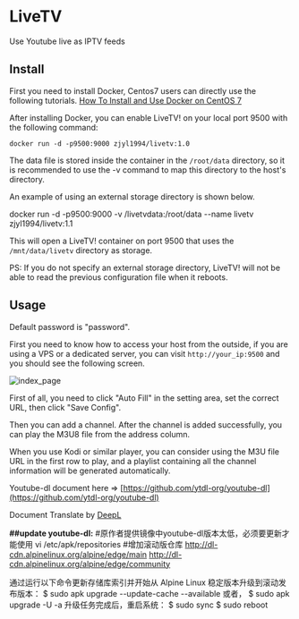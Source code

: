 # LiveTV
Use Youtube live as IPTV feeds

## Install 

First you need to install Docker, Centos7 users can directly use the following tutorials. [How To Install and Use Docker on CentOS 7](https://www.digitalocean.com/community/tutorials/how-to-install-and-use-docker-on-centos-7)

After installing Docker, you can enable LiveTV! on your local port 9500 with the following command:

`docker run -d -p9500:9000 zjyl1994/livetv:1.0`

The data file is stored inside the container in the `/root/data` directory, so it is recommended to use the -v command to map this directory to the host's directory.

An example of using an external storage directory is shown below.

docker run -d -p9500:9000 -v /livetvdata:/root/data --name livetv zjyl1994/livetv:1.1

This will open a LiveTV! container on port 9500 that uses the `/mnt/data/livetv` directory as storage.

PS: If you do not specify an external storage directory, LiveTV! will not be able to read the previous configuration file when it reboots.

## Usage

Default password is "password".

First you need to know how to access your host from the outside, if you are using a VPS or a dedicated server, you can visit `http://your_ip:9500` and you should see the following screen.

![index_page](pic/index-en.png)

First of all, you need to click "Auto Fill" in the setting area, set the correct URL, then click "Save Config".

Then you can add a channel. After the channel is added successfully, you can play the M3U8 file from the address column.

When you use Kodi or similar player, you can consider using the M3U file URL in the first row to play, and a playlist containing all the channel information will be generated automatically.

Youtube-dl document here => [https://github.com/ytdl-org/youtube-dl](https://github.com/ytdl-org/youtube-dl)

Document Translate by [DeepL](https://www.deepl.com/zh/translator)

**##update youtube-dl:**
#原作者提供镜像中youtube-dl版本太低，必须要更新才能使用
vi /etc/apk/repositories 
#增加滚动版仓库
http://dl-cdn.alpinelinux.org/alpine/edge/main
http://dl-cdn.alpinelinux.org/alpine/edge/community


通过运行以下命令更新存储库索引并开始从 Alpine Linux 稳定版本升级到滚动发布版本：
$ sudo apk upgrade --update-cache --available
或者，
$ sudo apk upgrade -U -a
升级任务完成后，重启系统：
$ sudo sync
$ sudo reboot

